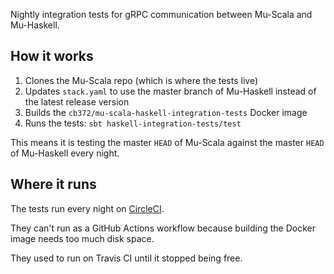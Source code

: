 Nightly integration tests for gRPC communication between Mu-Scala and
Mu-Haskell.

## How it works

1. Clones the Mu-Scala repo (which is where the tests live)
2. Updates `stack.yaml` to use the master branch of Mu-Haskell instead of the
   latest release version
3. Builds the `cb372/mu-scala-haskell-integration-tests` Docker image
4. Runs the tests: `sbt haskell-integration-tests/test`

This means it is testing the master `HEAD` of Mu-Scala against the master `HEAD`
of Mu-Haskell every night.

## Where it runs

The tests run every night on
[CircleCI](https://app.circleci.com/pipelines/github/higherkindness/mu-scala-haskell-integration-tests).

They can't run as a GitHub Actions workflow because building the Docker image
needs too much disk space.

They used to run on Travis CI until it stopped being free.
